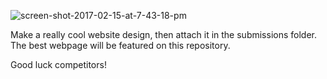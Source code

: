 
![screen-shot-2017-02-15-at-7-43-18-pm](https://user-images.githubusercontent.com/64018536/122258771-6edc8600-ce9f-11eb-80eb-8a18954e87d2.png)

Make a really cool website design, then attach it in the submissions folder. The best webpage  will be featured on this repository. 

Good luck competitors!

